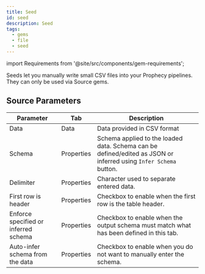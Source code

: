 ```yaml
---
title: Seed
id: seed
description: Seed
tags:
  - gems
  - file
  - seed
---
```


import Requirements from '@site/src/components/gem-requirements';

<Requirements
  python_package_name="ProphecySparkBasicsPython"
  python_package_version="0.2.31+"
  scala_package_name="ProphecySparkBasicsScala"
  scala_package_version="0.2.5.6"
  scala_lib=""
  python_lib=""
  uc_single="14.3+"
  uc_shared=""
  livy="3.2.0"
/>

Seeds let you manually write small CSV files into your Prophecy pipelines. They can only be used via Source gems.

## Source Parameters

| Parameter                            | Tab        | Description                                                                                                      |
| ------------------------------------ | ---------- | ---------------------------------------------------------------------------------------------------------------- |
| Data                                 | Data       | Data provided in CSV format                                                                                      |
| Schema                               | Properties | Schema applied to the loaded data. Schema can be defined/edited as JSON or inferred using `Infer Schema` button. |
| Delimiter                            | Properties | Character used to separate entered data.                                                                         |
| First row is header                  | Properties | Checkbox to enable when the first row is the table header.                                                       |
| Enforce specified or inferred schema | Properties | Checkbox to enable when the output schema must match what has been defined in this tab.                          |
| Auto-infer schema from the data      | Properties | Checkbox to enable when you do not want to manually enter the schema.                                            |
